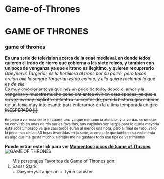 # Game-of-Thrones
# GAME OF THRONES
### game of thrones

**Es una serie de television acerca de la edad medieval, en donde todos quieren el trono de hierro que gobierna a los siete reinos, y tambien con un poco de venganza ya que el trono es ilegitimo, y quieren recuperarlo**
<br>
*Daeynerys Targerian es la heredera al trono por su padre, pero todos creian que la sangre Targerian estab extinta, y ella quiere reclamar lo que es de ella*
<br>
~~Es muy emocionante ya que hay un poco de todo, desde el amor y la venganza y muestra mucho como era antes vivir en esas epocas, ya que a su vez es muy explicita en tanto a su contenido, pero la historia gira aldedor de un tema muy interesante para enterarnos en la ultima temporada un giro INESPERADO🤯🤯~~
<br> <br>
<sub>
  Empece a ver esta serie en cuarentena ya que me llamo la atencion y la verdad es de que se convirtio en unas de mis series favoritas, sus capitulos son largos para lo que la mayoria esta acostumbrado ya que casi todos duran al menos una hora, pero al final de todo, valio la pena mas de las 80 horas invertidas en la serie, ademas de que tambien su vestimenta es algo que me gusta mucho, siempre me ha gustado todo ese tipo de vestimentas
</sub>

**Puede entrar este link para ver  [Momentos Epicos de Game of Thrones](https://www.youtube.com/watch?v=KKOZqn8q49A)**
![GAME OF THRONES](https://img1.hotstarext.com/image/upload/f_auto/sources/r1/cms/prod/4909/474909-h.svg)

<ol>
  Mis personajes Favoritos de Game of Thrones son: 
  <li> Sansa Stark </li>
  + Daeynerys Targerian
  + Tyron Lanister
 </ol>
